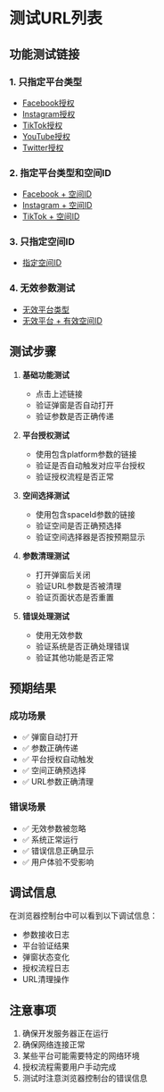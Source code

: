 # 测试URL列表

## 功能测试链接

### 1. 只指定平台类型
- [Facebook授权](http://localhost:3000/accounts?platform=facebook)
- [Instagram授权](http://localhost:3000/accounts?platform=instagram)
- [TikTok授权](http://localhost:3000/accounts?platform=tiktok)
- [YouTube授权](http://localhost:3000/accounts?platform=youtube)
- [Twitter授权](http://localhost:3000/accounts?platform=twitter)

### 2. 指定平台类型和空间ID
- [Facebook + 空间ID](http://localhost:3000/accounts?platform=facebook&spaceId=123456)
- [Instagram + 空间ID](http://localhost:3000/accounts?platform=instagram&spaceId=789012)
- [TikTok + 空间ID](http://localhost:3000/accounts?platform=tiktok&spaceId=345678)

### 3. 只指定空间ID
- [指定空间ID](http://localhost:3000/accounts?spaceId=123456)

### 4. 无效参数测试
- [无效平台类型](http://localhost:3000/accounts?platform=invalid_platform)
- [无效平台 + 有效空间ID](http://localhost:3000/accounts?platform=invalid&spaceId=123456)

## 测试步骤

1. **基础功能测试**
   - 点击上述链接
   - 验证弹窗是否自动打开
   - 验证参数是否正确传递

2. **平台授权测试**
   - 使用包含platform参数的链接
   - 验证是否自动触发对应平台授权
   - 验证授权流程是否正常

3. **空间选择测试**
   - 使用包含spaceId参数的链接
   - 验证空间是否正确预选择
   - 验证空间选择器是否按预期显示

4. **参数清理测试**
   - 打开弹窗后关闭
   - 验证URL参数是否被清理
   - 验证页面状态是否重置

5. **错误处理测试**
   - 使用无效参数
   - 验证系统是否正确处理错误
   - 验证其他功能是否正常

## 预期结果

### 成功场景
- ✅ 弹窗自动打开
- ✅ 参数正确传递
- ✅ 平台授权自动触发
- ✅ 空间正确预选择
- ✅ URL参数正确清理

### 错误场景
- ✅ 无效参数被忽略
- ✅ 系统正常运行
- ✅ 错误信息正确显示
- ✅ 用户体验不受影响

## 调试信息

在浏览器控制台中可以看到以下调试信息：
- 参数接收日志
- 平台验证结果
- 弹窗状态变化
- 授权流程日志
- URL清理操作

## 注意事项

1. 确保开发服务器正在运行
2. 确保网络连接正常
3. 某些平台可能需要特定的网络环境
4. 授权流程需要用户手动完成
5. 测试时注意浏览器控制台的错误信息
